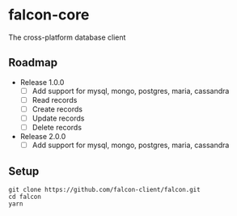 falcon-core
===========
The cross-platform database client

## Roadmap
* Release 1.0.0
  - [ ] Add support for mysql, mongo, postgres, maria, cassandra
  - [ ] Read records
  - [ ] Create records
  - [ ] Update records
  - [ ] Delete records
	
* Release 2.0.0
  - [ ] Add support for mysql, mongo, postgres, maria, cassandra

## Setup
```
git clone https://github.com/falcon-client/falcon.git
cd falcon
yarn
```
